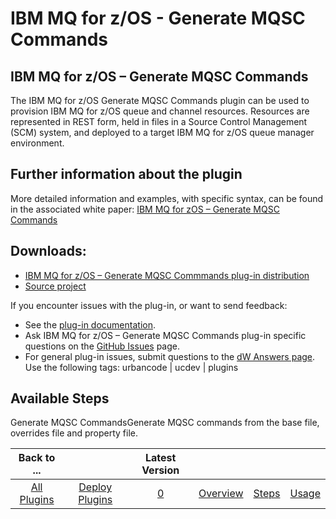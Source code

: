 
IBM MQ for z/OS - Generate MQSC Commands
========================================


IBM MQ for z/OS – Generate MQSC Commands
----------------------------------------



The IBM MQ for z/OS Generate MQSC Commands plugin can be used to provision IBM MQ for z/OS queue and channel resources. Resources are represented in REST form, held in files in a Source Control Management (SCM) system, and deployed to a target IBM MQ for z/OS queue manager environment.



Further information about the plugin
------------------------------------



More detailed information and examples, with specific syntax, can be found in the associated white paper: [IBM MQ for zOS – Generate MQSC Commands](http://developer.ibm.com/urbancode/plugindoc/ibmucd/ibm-mq-for-zos/1-2/ibm-mq-for-zos-generate-mqsc-commands-2/)



Downloads:
----------


* [IBM MQ for z/OS – Generate MQSC Commmands plug-in distribution](https://github.com/IBM-UrbanCode/IBM-MQ-zOS-UCD/releases)
* [Source project](https://github.com/IBM-UrbanCode/IBM-MQ-zOS-UCD)


If you encounter issues with the plug-in, or want to send feedback:


* See the [plug-in documentation](https://github.com/IBM-UrbanCode/IBM-MQ-zOS-UCD/tree/master/doc).
* Ask IBM MQ for z/OS – Generate MQSC Commands plug-in specific questions on the [GitHub Issues](https://github.com/IBM-UrbanCode/IBM-MQ-zOS-UCD/issues) page.
* For general plug-in issues, submit questions to the [dW Answers page](https://developer.ibm.com/answers/smart-spaces/23/urbancode.html). Use the following tags: urbancode | ucdev | plugins



Available Steps
---------------


Generate MQSC CommandsGenerate MQSC commands from the base file, overrides file and property file.






|Back to ...||Latest Version||||
| :---: | :---: | :---: | :---: | :---: | :---: |
|[All Plugins](../../index.md)|[Deploy Plugins](../README.md)|[0]()|[Overview](overview.md)|[Steps](steps.md)|[Usage](usage.md)|
